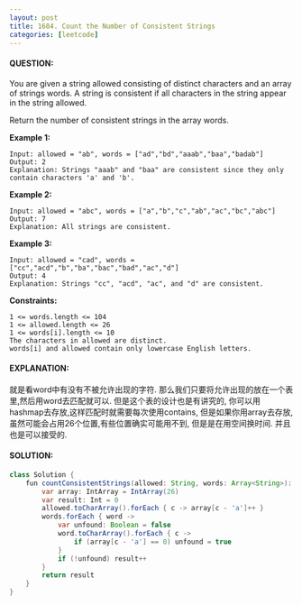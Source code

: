 ```yaml
---
layout: post
title: 1684. Count the Number of Consistent Strings
categories: [leetcode]
---
```

#### QUESTION:
You are given a string allowed consisting of distinct characters and an array of strings words. A string is consistent if all characters in the string appear in the string allowed.

Return the number of consistent strings in the array words.

 

__Example 1:__
```
Input: allowed = "ab", words = ["ad","bd","aaab","baa","badab"]
Output: 2
Explanation: Strings "aaab" and "baa" are consistent since they only contain characters 'a' and 'b'.
```
__Example 2:__
```
Input: allowed = "abc", words = ["a","b","c","ab","ac","bc","abc"]
Output: 7
Explanation: All strings are consistent.
```
__Example 3:__
```
Input: allowed = "cad", words = ["cc","acd","b","ba","bac","bad","ac","d"]
Output: 4
Explanation: Strings "cc", "acd", "ac", and "d" are consistent.
 ```

__Constraints:__
```
1 <= words.length <= 104
1 <= allowed.length <= 26
1 <= words[i].length <= 10
The characters in allowed are distinct.
words[i] and allowed contain only lowercase English letters.
```

#### EXPLANATION:
就是看word中有没有不被允许出现的字符. 那么我们只要将允许出现的放在一个表里,然后用word去匹配就可以. 但是这个表的设计也是有讲究的, 你可以用hashmap去存放,这样匹配时就需要每次使用contains, 但是如果你用array去存放,虽然可能会占用26个位置,有些位置确实可能用不到, 但是是在用空间换时间. 并且也是可以接受的. 

#### SOLUTION:
```java
class Solution {
    fun countConsistentStrings(allowed: String, words: Array<String>): Int {
        var array: IntArray = IntArray(26)
        var result: Int = 0
        allowed.toCharArray().forEach { c -> array[c - 'a']++ }
        words.forEach { word ->
            var unfound: Boolean = false
            word.toCharArray().forEach { c ->
                if (array[c - 'a'] == 0) unfound = true
            }
            if (!unfound) result++
        }
        return result
    }
}
```
